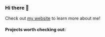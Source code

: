 ### Hi there 👋

Check out [my website](https://omarkawach.github.io/) to learn more about me!

#### Projects worth checking out:
